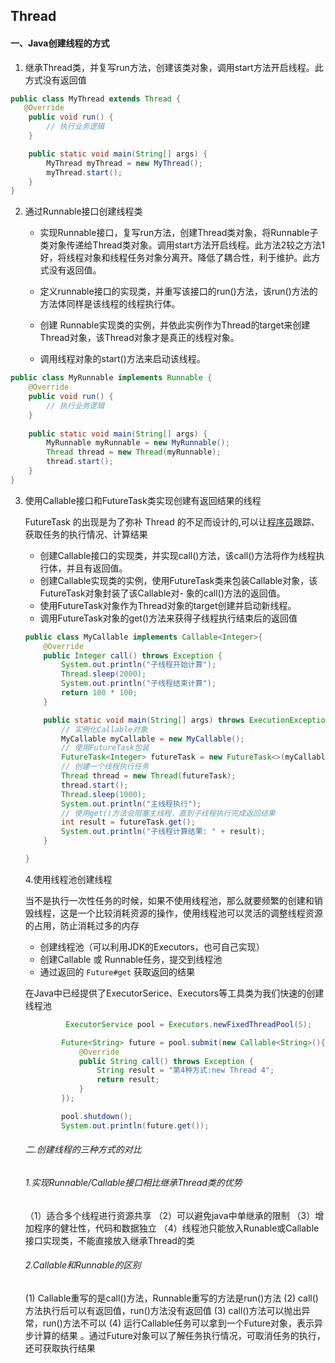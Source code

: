 ## Thread

#### 一、Java创建线程的方式

1. 继承Thread类，并复写run方法，创建该类对象，调用start方法开启线程。此方式没有返回值 

```java
public class MyThread extends Thread {
   @Override
    public void run() {
        // 执行业务逻辑
    }

    public static void main(String[] args) {
        MyThread myThread = new MyThread();
        myThread.start();
    }
}
```



2. 通过Runnable接口创建线程类

   - 实现Runnable接口，复写run方法，创建Thread类对象，将Runnable子类对象传递给Thread类对象。调用start方法开启线程。此方法2较之方法1好，将线程对象和线程任务对象分离开。降低了耦合性，利于维护。此方式没有返回值。

   - 定义runnable接口的实现类，并重写该接口的run()方法，该run()方法的方法体同样是该线程的线程执行体。

   - 创建 Runnable实现类的实例，并依此实例作为Thread的target来创建Thread对象，该Thread对象才是真正的线程对象。

   - 调用线程对象的start()方法来启动该线程。

```java
public class MyRunnable implements Runnable {
    @Override
    public void run() {
        // 执行业务逻辑
    }
    
    public static void main(String[] args) {
        MyRunnable myRunnable = new MyRunnable();
        Thread thread = new Thread(myRunnable);
        thread.start();
    }
}
```

3. 使用Callable接口和FutureTask类实现创建有返回结果的线程

   FutureTask 的出现是为了弥补 Thread 的不足而设计的,可以让[程序员](http://www.liuhaihua.cn/archives/tag/程序员)跟踪、获取任务的执行情况、计算结果

   - 创建Callable接口的实现类，并实现call()方法，该call()方法将作为线程执行体，并且有返回值。
   - 创建Callable实现类的实例，使用FutureTask类来包装Callable对象，该FutureTask对象封装了该Callable对- 象的call()方法的返回值。
   -  使用FutureTask对象作为Thread对象的target创建并启动新线程。
   - 调用FutureTask对象的get()方法来获得子线程执行结束后的返回值

   ```java
   public class MyCallable implements Callable<Integer>{
       @Override
       public Integer call() throws Exception {
           System.out.println("子线程开始计算");
           Thread.sleep(2000);
           System.out.println("子线程结束计算");
           return 100 * 100;
       }
   
       public static void main(String[] args) throws ExecutionException, InterruptedException {
           // 实例化Callable对象
           MyCallable myCallable = new MyCallable();
           // 使用FutureTask包装
           FutureTask<Integer> futureTask = new FutureTask<>(myCallable);
           // 创建一个线程执行任务
           Thread thread = new Thread(futureTask);
           thread.start();
           Thread.sleep(1000);
           System.out.println("主线程执行");
           // 使用get()方法会阻塞主线程，直到子线程执行完成返回结果
           int result = futureTask.get();
           System.out.println("子线程计算结果: " + result);
       }
   
   }
   ```

   4.使用线程池创建线程

   当不是执行一次性任务的时候，如果不使用线程池，那么就要频繁的创建和销毁线程，这是一个比较消耗资源的操作，使用线程池可以灵活的调整线程资源的占用，防止消耗过多的内存

   - 创建线程池（可以利用JDK的Executors，也可自己实现）
   - 创建Callable 或 Runnable任务，提交到线程池
   - 通过返回的 `Future#get` 获取返回的结果

   在Java中已经提供了ExecutorSerice、Executors等工具类为我们快速的创建线程池	

   ```java
   			ExecutorService pool = Executors.newFixedThreadPool(5);
   
           Future<String> future = pool.submit(new Callable<String>(){
               @Override
               public String call() throws Exception {
                   String result = "第4种方式:new Thread 4";
                   return result;
               }
           });
   
           pool.shutdown();
           System.out.println(future.get());
   ```

   

   ###### 二.创建线程的三种方式的对比

   ###### 1.实现Runnable/Callable接口相比继承Thread类的优势

   （1）适合多个线程进行资源共享
   （2）可以避免java中单继承的限制
   （3）增加程序的健壮性，代码和数据独立
   （4）线程池只能放入Runable或Callable接口实现类，不能直接放入继承Thread的类

   ###### 2.Callable和Runnable的区别

   (1) Callable重写的是call()方法，Runnable重写的方法是run()方法
   (2) call()方法执行后可以有返回值，run()方法没有返回值
   (3) call()方法可以抛出异常，run()方法不可以
   (4) 运行Callable任务可以拿到一个Future对象，表示异步计算的结果 。通过Future对象可以了解任务执行情况，可取消任务的执行，还可获取执行结果




